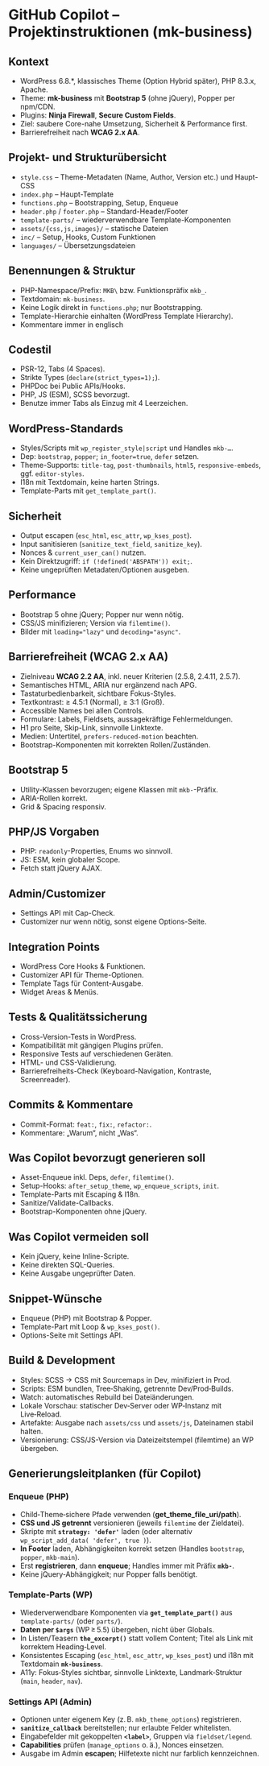 # GitHub Copilot – Projektinstruktionen (mk-business)

## Kontext
- WordPress 6.8.*, klassisches Theme (Option Hybrid später), PHP 8.3.x, Apache.
- Theme: **mk-business** mit **Bootstrap 5** (ohne jQuery), Popper per npm/CDN.
- Plugins: **Ninja Firewall**, **Secure Custom Fields**.
- Ziel: saubere Core-nahe Umsetzung, Sicherheit & Performance first.
- Barrierefreiheit nach **WCAG 2.x AA**.

## Projekt- und Strukturübersicht
- `style.css` – Theme-Metadaten (Name, Author, Version etc.) und Haupt-CSS
- `index.php` – Haupt-Template
- `functions.php` – Bootstrapping, Setup, Enqueue
- `header.php` / `footer.php` – Standard-Header/Footer
- `template-parts/` – wiederverwendbare Template-Komponenten
- `assets/{css,js,images}/` – statische Dateien
- `inc/` – Setup, Hooks, Custom Funktionen
- `languages/` – Übersetzungsdateien

## Benennungen & Struktur
- PHP-Namespace/Prefix: `MKB\` bzw. Funktionspräfix `mkb_`.
- Textdomain: `mk-business`.
- Keine Logik direkt in `functions.php`; nur Bootstrapping.
- Template-Hierarchie einhalten (WordPress Template Hierarchy).
- Kommentare immer in englisch

## Codestil
- PSR-12, Tabs (4 Spaces).
- Strikte Types (`declare(strict_types=1);`).
- PHPDoc bei Public APIs/Hooks.
- PHP, JS (ESM), SCSS bevorzugt.
- Benutze immer Tabs als Einzug mit 4 Leerzeichen.

## WordPress-Standards
- Styles/Scripts mit `wp_register_style|script` und Handles `mkb-…`.
- Dep: `bootstrap`, `popper`; `in_footer=true`, `defer` setzen.
- Theme-Supports: `title-tag`, `post-thumbnails`, `html5`, `responsive-embeds`, ggf. `editor-styles`.
- I18n mit Textdomain, keine harten Strings.
- Template-Parts mit `get_template_part()`.

## Sicherheit
- Output escapen (`esc_html`, `esc_attr`, `wp_kses_post`).
- Input sanitisieren (`sanitize_text_field`, `sanitize_key`).
- Nonces & `current_user_can()` nutzen.
- Kein Direktzugriff: `if (!defined('ABSPATH')) exit;`.
- Keine ungeprüften Metadaten/Optionen ausgeben.

## Performance
- Bootstrap 5 ohne jQuery; Popper nur wenn nötig.
- CSS/JS minifizieren; Version via `filemtime()`.
- Bilder mit `loading="lazy"` und `decoding="async"`.

## Barrierefreiheit (WCAG 2.x AA)
- Zielniveau **WCAG 2.2 AA**, inkl. neuer Kriterien (2.5.8, 2.4.11, 2.5.7).
- Semantisches HTML, ARIA nur ergänzend nach APG.
- Tastaturbedienbarkeit, sichtbare Fokus-Styles.
- Textkontrast: ≥ 4.5:1 (Normal), ≥ 3:1 (Groß).
- Accessible Names bei allen Controls.
- Formulare: Labels, Fieldsets, aussagekräftige Fehlermeldungen.
- H1 pro Seite, Skip-Link, sinnvolle Linktexte.
- Medien: Untertitel, `prefers-reduced-motion` beachten.
- Bootstrap-Komponenten mit korrekten Rollen/Zuständen.

## Bootstrap 5
- Utility-Klassen bevorzugen; eigene Klassen mit `mkb-`-Präfix.
- ARIA-Rollen korrekt.
- Grid & Spacing responsiv.

## PHP/JS Vorgaben
- PHP: `readonly`-Properties, Enums wo sinnvoll.
- JS: ESM, kein globaler Scope.
- Fetch statt jQuery AJAX.

## Admin/Customizer
- Settings API mit Cap-Check.
- Customizer nur wenn nötig, sonst eigene Options-Seite.

## Integration Points
- WordPress Core Hooks & Funktionen.
- Customizer API für Theme-Optionen.
- Template Tags für Content-Ausgabe.
- Widget Areas & Menüs.

## Tests & Qualitätssicherung
- Cross-Version-Tests in WordPress.
- Kompatibilität mit gängigen Plugins prüfen.
- Responsive Tests auf verschiedenen Geräten.
- HTML- und CSS-Validierung.
- Barrierefreiheits-Check (Keyboard-Navigation, Kontraste, Screenreader).

## Commits & Kommentare
- Commit-Format: `feat:`, `fix:`, `refactor:`.
- Kommentare: „Warum“, nicht „Was“.

## Was Copilot bevorzugt generieren soll
- Asset-Enqueue inkl. Deps, `defer`, `filemtime()`.
- Setup-Hooks: `after_setup_theme`, `wp_enqueue_scripts`, `init`.
- Template-Parts mit Escaping & I18n.
- Sanitize/Validate-Callbacks.
- Bootstrap-Komponenten ohne jQuery.

## Was Copilot vermeiden soll
- Kein jQuery, keine Inline-Scripte.
- Keine direkten SQL-Queries.
- Keine Ausgabe ungeprüfter Daten.

## Snippet-Wünsche
- Enqueue (PHP) mit Bootstrap & Popper.
- Template-Part mit Loop & `wp_kses_post()`.
- Options-Seite mit Settings API.

## Build & Development
- Styles: SCSS → CSS mit Sourcemaps in Dev, minifiziert in Prod.
- Scripts: ESM bundlen, Tree‑Shaking, getrennte Dev/Prod‑Builds.
- Watch: automatisches Rebuild bei Dateiänderungen.
- Lokale Vorschau: statischer Dev‑Server oder WP‑Instanz mit Live‑Reload.
- Artefakte: Ausgabe nach `assets/css` und `assets/js`, Dateinamen stabil halten.
- Versionierung: CSS/JS-Version via Dateizeitstempel (filemtime) an WP übergeben.

## Generierungsleitplanken (für Copilot)

### Enqueue (PHP)
- Child‑Theme‑sichere Pfade verwenden (**get_theme_file_uri/path**).
- **CSS und JS getrennt** versionieren (jeweils `filemtime` der Zieldatei).
- Skripte mit **`strategy: 'defer'`** laden (oder alternativ `wp_script_add_data( 'defer', true )`).
- **In Footer** laden, Abhängigkeiten korrekt setzen (Handles `bootstrap`, `popper`, `mkb-main`).
- Erst **registrieren**, dann **enqueue**; Handles immer mit Präfix **`mkb-`**.
- Keine jQuery‑Abhängigkeit; nur Popper falls benötigt.

### Template‑Parts (WP)
- Wiederverwendbare Komponenten via **`get_template_part()`** aus `template-parts/` (oder `parts/`).
- **Daten per `$args`** (WP ≥ 5.5) übergeben, nicht über Globals.
- In Listen/Teasern **`the_excerpt()`** statt vollem Content; Titel als Link mit korrektem Heading‑Level.
- Konsistentes Escaping (`esc_html`, `esc_attr`, `wp_kses_post`) und i18n mit Textdomain **`mk-business`**.
- A11y: Fokus‑Styles sichtbar, sinnvolle Linktexte, Landmark‑Struktur (`main`, `header`, `nav`).

### Settings API (Admin)
- Optionen unter eigenem Key (z. B. `mkb_theme_options`) registrieren.
- **`sanitize_callback`** bereitstellen; nur erlaubte Felder whitelisten.
- Eingabefelder mit gekoppelten **`<label>`**, Gruppen via `fieldset/legend`.
- **Capabilities** prüfen (`manage_options` o. ä.), Nonces einsetzen.
- Ausgabe im Admin **escapen**; Hilfetexte nicht nur farblich kennzeichnen.